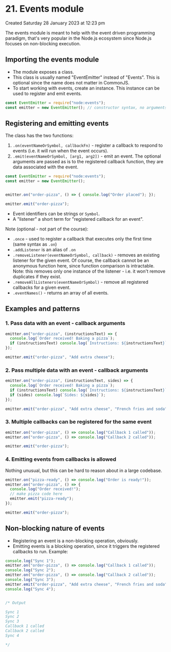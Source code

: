 # 21. Events module
Created Saturday 28 January 2023 at 12:23 pm

The events module is meant to help with the event driven programming paradigm, that's very popular in the Node.js ecosystem since Node.js focuses on non-blocking execution.


## Importing the events module
- The module exposes a class.
- This class is usually named "EventEmitter" instead of "Events". This is optional since the name does not matter in CommonJS.
- To start working with events, create an instance. This instance can be used to register and emit events.
```js
const EventEmitter = require("node:events");
const emitter = new EventEmitter(); // constructor syntax, no arguments needed by default
```


## Registering and emitting events
The class has the two functions:
1. `.on(eventNameOrSymbol, callbackFn)` - register a callback to respond to events (i.e. it will run when the event occurs).
2. `.emit(eventNameOrSymbol, [arg1, arg2])` - emit an event. The optional arguments are passed as is to the registered callback function, they are data associated with the event.
```js
const EventEmitter = require("node:events");
const emitter = new EventEmitter();


emitter.on("order-pizza", () => { console.log("Order placed"); });

emitter.emit("order-pizza");
```
- Event identifiers can be strings or `Symbol`.
- A "listener" a short term for "registered callback for an event".

Note (optional - not part of the course): 
- `.once` - used to register a callback that executes only the first time (same syntax as `.on`)
- `.addListener` is an alias of `.on`
- `.removeListener(eventNameOrSymbol, callback)` - removes an existing listener for the given event. Of course, the callback cannot be an anonymous function here, since function comparison is intractable. Note: this removes only one instance of the listener - i.e. it won't remove duplicates if they exist.
- `.removeAllListeners(eventNameOrSymbol)` - remove all registered callbacks for a given event.
- `.eventNames()` - returns an array of all events.

## Examples and patterns
### 1. Pass data with an event - callback arguments
```js
emitter.on("order-pizza", (instructionsText) => {
  console.log(`Order received! Baking a pizza`);
  if (instructionsText) console.log(`Instructions: ${instructionsText}`);
});

emitter.emit("order-pizza", "Add extra cheese");
```
### 2. Pass multiple data with an event - callback arguments
```js
emitter.on("order-pizza", (instructionsText, sides) => {
  console.log(`Order received! Baking a pizza`);
  if (instructionsText) console.log(`Instructions: ${instructionsText}`);
  if (sides) console.log(`Sides: ${sides}`);
});

emitter.emit("order-pizza", "Add extra cheese", "French fries and soda");
```
### 3. Multiple callbacks can be registered for the same event
```js
emitter.on("order-pizza", () => console.log("Callback 1 called"));
emitter.on("order-pizza", () => console.log("Callback 2 called"));

emitter.emit("order-pizza");
```
### 4. Emitting events from callbacks is allowed
Nothing unusual, but this can be hard to reason about in a large codebase.
```js
emitter.on("pizza-ready", () => console.log("Order is ready!"));
emitter.on("order-pizza", () => {
  console.log("Order received!");
  // make pizza code here
  emitter.emit("pizza-ready");
});

emitter.emit("order-pizza");
```


## Non-blocking nature of events
- Registering an event is a non-blocking operation, obviously.
- Emitting events is a blocking operation, since it triggers the registered callbacks to run.
Example:
```js
console.log("Sync 1");
emitter.on("order-pizza", () => console.log("Callback 1 called"));
console.log("Sync 2");
emitter.on("order-pizza", () => console.log("Callback 2 called"));
console.log("Sync 3");
emitter.emit("order-pizza", "Add extra cheese", "French fries and soda"); // blocking
console.log("Sync 4");


/* Output

Sync 1
Sync 2
Sync 3
Callback 1 called
Callback 2 called
Sync 4

*/
```